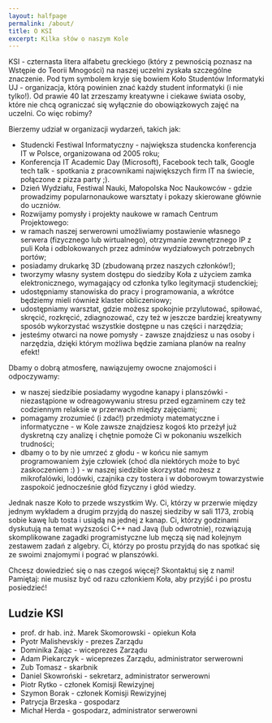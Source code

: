 ```yaml
---
layout: halfpage
permalink: /about/
title: O KSI
excerpt: Kilka słów o naszym Kole
---
```

KSI - czternasta litera alfabetu greckiego (który z pewnością poznasz na Wstępie do Teorii Mnogości) na naszej uczelni zyskała szczególne znaczenie. Pod tym symbolem kryje się bowiem Koło Studentów Informatyki UJ - organizacja, którą powinien znać każdy student informatyki (i nie tylko!). Od prawie 40 lat zrzeszamy kreatywne i ciekawe świata osoby, które nie chcą ograniczać się wyłącznie do obowiązkowych zajęć na uczelni. Co więc robimy?

Bierzemy udział w organizacji wydarzeń, takich jak:

- Studencki Festiwal Informatyczny ­- największa studencka konferencja IT w Polsce, organizowana od 2005 roku;
- Konferencja IT Academic Day (Microsoft), Facebook tech talk, Google tech talk -­ spotkania z pracownikami największych firm IT na świecie, połączone z pizza party ;).
- Dzień Wydziału, Festiwal Nauki, Małopolska Noc Naukowców ­- gdzie prowadzimy popularnonaukowe warsztaty i pokazy skierowane głównie do uczniów.
- Rozwijamy pomysły i projekty naukowe w ramach Centrum Projektowego:
- w ramach naszej serwerowni umożliwiamy postawienie własnego serwera (fizycznego lub wirtualnego), otrzymanie zewnętrznego IP z puli Koła i odblokowanych przez adminów wydziałowych potrzebnych portów;
- posiadamy drukarkę 3D (zbudowaną przez naszych członków!);
- tworzymy własny system dostępu do siedziby Koła z użyciem zamka elektronicznego, wymagający od członka tylko legitymacji studenckiej;
- udostępniamy stanowiska do pracy i programowania, a wkrótce będziemy mieli również klaster obliczeniowy;
- udostępniamy warsztat, gdzie możesz spokojnie przylutować, spiłować, skręcić, rozkręcić, zdiagnozować, czy też w jeszcze bardziej kreatywny sposób wykorzystać wszystkie dostępne u nas części i narzędzia;
- jesteśmy otwarci na nowe pomysły - zawsze znajdziesz u nas osoby i narzędzia, dzięki którym możliwa będzie zamiana planów na realny efekt!

Dbamy o dobrą atmosferę, nawiązujemy owocne znajomości i odpoczywamy:

- w naszej siedzibie posiadamy wygodne kanapy i planszówki - niezastąpione w odreagowywaniu stresu przed egzaminem czy też codziennym relaksie w przerwach między zajęciami;
- pomagamy zrozumieć (i zdać!) przedmioty matematyczne i informatyczne - w Kole zawsze znajdziesz kogoś kto przeżył już dyskretną czy analizę i chętnie pomoże Ci w pokonaniu wszelkich trudności;
- dbamy o to by nie umrzeć z głodu - w końcu nie samym programowaniem żyje człowiek (choć dla niektórych może to być zaskoczeniem :) ) - w naszej siedzibie skorzystać możesz z mikrofalówki, lodówki, czajnika czy tostera i w doborowym towarzystwie zaspokoić jednocześnie głód fizyczny i głód wiedzy.

Jednak nasze Koło to przede wszystkim Wy. Ci, którzy w przerwie między jednym wykładem a drugim przyjdą do naszej siedziby w sali 1173, zrobią sobie kawę lub tosta i usiądą na jednej z kanap. Ci, którzy godzinami dyskutują na temat wyższości C++ nad Javą (lub odwrotnie), rozwiązują skomplikowane zagadki programistyczne lub męczą się nad kolejnym zestawem zadań z algebry. Ci, którzy po prostu przyjdą do nas spotkać się ze swoimi znajomymi i pograć w planszówki.

Chcesz dowiedzieć się o nas czegoś więcej? Skontaktuj się z nami! Pamiętaj: nie musisz być od razu członkiem Koła, aby przyjść i po prostu posiedzieć!

Ludzie KSI
------
- prof. dr hab. inż. Marek Skomorowski - opiekun Koła
- Pyotr Malishevskiy - prezes Zarządu
- Dominika Zając - wiceprezes Zarządu
- Adam Piekarczyk - wiceprezes Zarządu, administrator serwerowni
- Zub Tomasz - skarbnik
- Daniel Skowroński - sekretarz, administrator serwerowni
- Piotr Rytko - członek Komisji Rewizyjnej
- Szymon Borak - członek Komisji Rewizyjnej
- Patrycja Brzeska - gospodarz
- Michał Herda - gospodarz, administrator serwerowni


